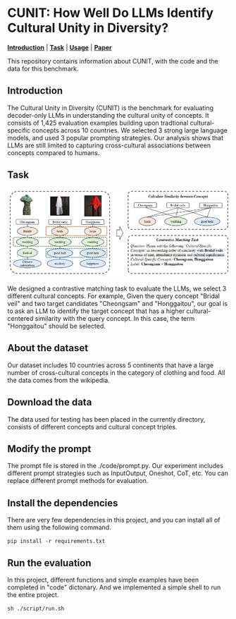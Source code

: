 # CUNIT: How Well Do LLMs Identify Cultural Unity in Diversity?

[**Introduction**](#introduction) | [**Task**](#task) | [**Usage**](#run-the-evaluation) | [**Paper**](#paper_link)

This repository contains information about CUNIT, with the code and the data for this benchmark.

## Introduction

The Cultural Unity in Diversity (CUNIT) is the benchmark for evaluating decoder-only LLMs in understanding the cultural unity of concepts. It consists of 1,425 evaluation examples building upon tradtional cultural-specific concepts across 10 countries. We selected 3 strong large language models, and used 3 popular prompting strategies. Our analysis shows that LLMs are still limited to capturing cross-cultural associations between concepts compared to humans.

## Task

![The example shows the contrastive matching task.](cunit_examples.png)

We designed a contrastive matching task to evaluate the LLMs, we select 3 different cultural concepts. For example, Given the query concept "Bridal veil" and two target candidates "Cheongsam" and "Honggaitou", our goal is to ask an LLM to identify the target concept that has a higher cultural-centered similarity with the query concept. In this case, the term "Honggaitou" should be selected.

## About the dataset

Our dataset includes 10 countries across 5 continents that have a large number of cross-cultural concepts in the category of clothing and food. All the data comes from the wikipedia.

## Download the data

The data used for testing has been placed in the currently directory, consists of different concepts and cultural concept triples.

## Modify the prompt

The prompt file is stored in the ./code/prompt.py. Our experiment includes different prompt strategies such as InputOutput, Oneshot, CoT, etc. You can replace different prompt methods for evaluation.

## Install the dependencies

There are very few dependencies in this project, and you can install all of them using the following command.

    pip install -r requirements.txt

## Run the evaluation

In this project, different functions and simple examples have been completed in "code" dictonary. And we implemented a simple shell to run the entire project.

    sh ./script/run.sh

